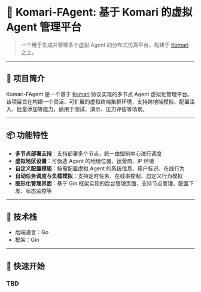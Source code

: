 # 🤖 Komari-FAgent: 基于 Komari 的虚拟 Agent 管理平台

> 一个用于生成并管理多个虚拟 Agent 的分布式仿真平台，构建于 [Komari](https://github.com/komari-monitor/komari) 之上。

---

## 🌟 项目简介

Komari-FAgent 是一个基于 [Komari](https://github.com/komari-monitor/komari) 协议实现的多节点 Agent 虚拟化管理平台。该项目旨在构建一个灵活、可扩展的虚拟终端集群环境，支持跨地域模拟、配置注入、批量添加等能力，适用于测试、演示、压力评估等场景。

---

## 📦 功能特性

- **多节点部署支持**：支持部署多个节点，统一由控制中心进行调度  
- **虚拟地区设置**：可伪造 Agent 的地理位置、运营商、IP 环境  
- **自定义配置模板**：按需配置虚拟 Agent 的系统信息、用户标识、在线行为  
- **自动任务调度与负载模拟**：支持定时任务、在线率控制、自定义行为模拟  
- **图形化管理界面**：基于 Gin 框架实现的后台管理页面，支持节点管理、配置下发、状态监控等

---

## 🧰 技术栈
- 后端语言：Go  
- 框架：Gin  

---

## 🚀 快速开始
### TBD




